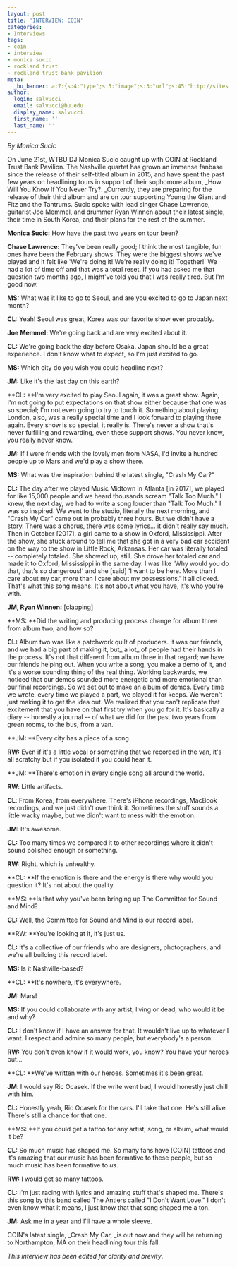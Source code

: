 ```yaml
---
layout: post
title: 'INTERVIEW: COIN'
categories:
- Interviews
tags:
- coin
- interview
- monica sucic
- rockland trust
- rockland trust bank pavilion
meta:
  _bu_banner: a:7:{s:4:"type";s:5:"image";s:3:"url";s:45:"http://sites.bu.edu/wtbu/files/2019/07/pmexj1sffy3nnvigdjuc.jpeg";s:3:"alt";s:0:"";s:7:"post_id";s:4:"4973";s:4:"html";s:0:"";s:8:"position";s:12:"contentWidth";s:7:"caption";s:0:"";}
author:
  login: salvucci
  email: salvucci@bu.edu
  display_name: salvucci
  first_name: ''
  last_name: ''
---
```

_By Monica Sucic_

On June 21st, WTBU DJ Monica Sucic caught up with COIN at Rockland Trust Bank Pavilion. The Nashville quartet has grown an immense fanbase since the release of their self-titled album in 2015, and have spent the past few years on headlining tours in support of their sophomore album, _How Will You Know If You Never Try?. _Currently, they are preparing for the release of their third album and are on tour supporting Young the Giant and Fitz and the Tantrums. Sucic spoke with lead singer Chase Lawrence, guitarist Joe Memmel, and drummer Ryan Winnen about their latest single, their time in South Korea, and their plans for the rest of the summer. 

**Monica Sucic:** How have the past two years on tour been? 

**Chase Lawrence:** They've been really good; I think the most tangible, fun ones have been the February shows. They were the biggest shows we've played and it felt like 'We're doing it! We're really doing it! Together!' We had a lot of time off and that was a total reset. If you had asked me that question two months ago, I might've told you that I was really tired. But I'm good now. 

**MS:** What was it like to go to Seoul, and are you excited to go to Japan next month?

**CL:** Yeah! Seoul was great, Korea was our favorite show ever probably.

**Joe Memmel:** We're going back and are very excited about it.

**CL:** We're going back the day before Osaka. Japan should be a great experience. I don't know what to expect, so I'm just excited to go.

**MS:** Which city do you wish you could headline next? 

**JM:** Like it's the last day on this earth?

**CL: **I'm very excited to play Seoul again, it was a great show. Again, I'm not going to put expectations on that show either because that one was so special; I'm not even going to try to touch it. Something about playing London, also, was a really special time and I look forward to playing there again. Every show is so special, it really is. There's never a show that's never fulfilling and rewarding, even these support shows. You never know, you really never know.

**JM:** If I were friends with the lovely men from NASA, I'd invite a hundred people up to Mars and we'd play a show there.

**MS:** What was the inspiration behind the latest single, "Crash My Car?"

**CL:** The day after we played Music Midtown in Atlanta \[in 2017\], we played for like 15,000 people and we heard thousands scream "Talk Too Much." I knew, the next day, we had to write a song louder than "Talk Too Much." I was so inspired. We went to the studio, literally the next morning, and "Crash My Car" came out in probably three hours. But we didn't have a story. There was a chorus, there was some lyrics... it didn't really say much. Then in October \[2017\], a girl came to a show in Oxford, Mississippi. After the show, she stuck around to tell me that she got in a very bad car accident on the way to the show in Little Rock, Arkansas. Her car was literally totaled -- completely totaled. She showed up, still. She drove her totaled car and made it to Oxford, Mississippi in the same day. I was like 'Why would you do that, that's so dangerous!' and she \[said\] 'I want to be here. More than I care about my car, more than I care about my possessions.' It all clicked. That's what this song means. It's not about what you have, it's who you're with. 

**JM, Ryan Winnen:** \[clapping\]

**MS: **Did the writing and producing process change for album three from album two, and how so? 

**CL:** Album two was like a patchwork quilt of producers. It was our friends, and we had a big part of making it, but_ a lot_ of people had their hands in the process. It's not that different from album three in that regard; we have our friends helping out. When you write a song, you make a demo of it, and it's a worse sounding thing of the real thing. Working backwards, we noticed that our demos sounded more energetic and more emotional than our final recordings. So we set out to make an album of demos. Every time we wrote, every time we played a part, we played it for keeps. We weren't just making it to get the idea out. We realized that you can't replicate that excitement that you have on that first try when you go for it. It's basically a diary -- honestly a journal -- of what we did for the past two years from green rooms, to the bus, from a van. 

**JM: **Every city has a piece of a song.

**RW:** Even if it's a little vocal or something that we recorded in the van, it's all scratchy but if you isolated it you could hear it.

**JM: **There's emotion in every single song all around the world. 

**RW**: Little artifacts. 

**CL**: From Korea, from everywhere. There's iPhone recordings, MacBook recordings, and we just didn't overthink it. Sometimes the stuff sounds a little wacky maybe, but we didn't want to mess with the emotion.

**JM:** It's awesome. 

**CL:** Too many times we compared it to other recordings where it didn't sound polished enough or something.

**RW:** Right, which is unhealthy.

**CL: **If the emotion is there and the energy is there why would you question it? It's not about the quality. 

**MS: **Is that why you've been bringing up The Committee for Sound and Mind?

**CL:** Well, the Committee for Sound and Mind is our record label.

**RW: **You're looking at it, it's just us.

**CL:** It's a collective of our friends who are designers, photographers, and we're all building this record label.

**MS:** Is it Nashville-based?

**CL: **It's nowhere, it's everywhere. 

**JM:** Mars! 

**MS:** If you could collaborate with any artist, living or dead, who would it be and why? 

**CL:** I don't know if I have an answer for that. It wouldn't live up to whatever I want. I respect and admire so many people, but everybody's a person. 

**RW:** You don't even know if it would work, you know? You have your heroes but...

**CL: **We've written with our heroes. Sometimes it's been great.

**JM**: I would say Ric Ocasek. If the write went bad, I would honestly just chill with him.

**CL:** Honestly yeah, Ric Ocasek for the cars. I'll take that one. He's still alive. There's still a chance for that one. 

**MS: **If you could get a tattoo for any artist, song, or album, what would it be?

**CL:** So much music has shaped me. So many fans have \[COIN\] tattoos and it's amazing that our music has been formative to these people, but so much music has been formative to _us_. 

**RW:** I would get so many tattoos. 

**CL:** I'm just racing with lyrics and amazing stuff that's shaped me. There's this song by this band called The Antlers called "I Don't Want Love." I don't even know what it means, I just know that that song shaped me a ton. 

**JM:** Ask me in a year and I'll have a whole sleeve. 

COIN's latest single, _Crash My Car, _is out now and they will be returning to Northampton, MA on their headlining tour this fall. 

_This interview has been edited for clarity and brevity_.